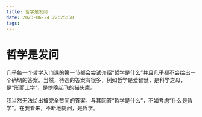 ```yaml
---
title: 哲学是发问
date: 2023-06-24 22:25:50
tags:
---
```

# 哲学是发问
几乎每一个哲学入门课的第一节都会尝试介绍“哲学是什么”并且几乎都不会给出一个确切的答案。当然，待选的答案有很多，例如哲学是爱智慧，是科学之母，是“形而上学”，是傍晚起飞的猫头鹰。

我当然无法给出被完全赞同的答案。与其回答“哲学是什么”，不如考虑“什么是哲学”。在我看来，不断地提问，是哲学。

